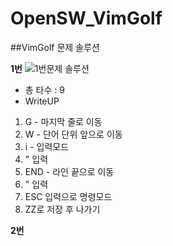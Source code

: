 # OpenSW_VimGolf


##VimGolf 문제 솔루션

**1번**
![1번문제 솔루션](https://user-images.githubusercontent.com/43934522/144701075-bd14096f-67e3-402c-bc8f-df1322a0d2c0.gif)


+ 총 타수 : 9
+ WriteUP
1. G - 마지막 줄로 이동
2. W - 단어 단위 앞으로 이동
3. i - 입력모드
4. " 입력
5. END - 라인 끝으로 이동
6. " 입력
7. ESC 입력으로 명령모드
8. ZZ로 저장 후 나가기 


**2번**

